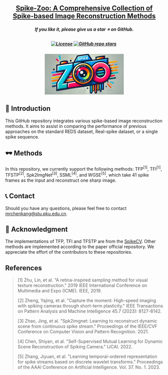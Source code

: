 <h2 align="center"> 
  <a href="">Spike-Zoo: A Comprehensive Collection of Spike-based Image Reconstruction Methods
  </a>
</h2>
<h5 align="center"> 
If you like it, please give us a star ⭐ on GitHub.  
</h5>

<h5 align="center">

[![License](https://img.shields.io/badge/License-MIT-yellow)](https://github.com/chenkang455/S-SDM)
[![GitHub repo stars](https://img.shields.io/github/stars/chenkang455/Spike-Image-Reconstruction?style=flat&logo=github&logoColor=whitesmoke&label=Stars)](https://github.com/chenkang455/Spike-Image-Reconstruction/stargazers)&#160;
</h5>

<p align="center">
  <img src="figures/zoo_new.png" style="width:50%;">
</p>


## 📕 Introduction 
This GitHub repository integrates various spike-based image reconstruction methods. It aims to assist in comparing the performance of previous approaches on the standard REDS dataset, Real-spike dataset, or a single spike sequence.

## 🕶 Methods
In this repository, we currently support the following methods: TFP<sup>[1]</sup>, TFI<sup>[1]</sup>, TFSTP<sup>[2]</sup>, Spk2ImgNet<sup>[3]</sup>, SSML<sup>[4]</sup>, and WGSE<sup>[5]</sup>, which take 41 spike frames as the input and reconstruct one sharp image. 

## 📞 Contact
Should you have any questions, please feel free to contact [mrchenkang@stu.pku.edu.cn](mailto:mrchenkang@stu.pku.edu.cn).

## 🙇‍ Acknowledgment
The implementations of TFP, TFI and TFSTP are from the [SpikeCV](https://spikecv.github.io/). Other methods are implemented according to the paper official repository. We appreciate the effort of the contributors to these repositories.

## References
> [1] Zhu, Lin, et al. "A retina-inspired sampling method for visual texture reconstruction." 2019 IEEE International Conference on Multimedia and Expo (ICME). IEEE, 2019.
> 
> [2] Zheng, Yajing, et al. "Capture the moment: High-speed imaging with spiking cameras through short-term plasticity." IEEE Transactions on Pattern Analysis and Machine Intelligence 45.7 (2023): 8127-8142.
> 
> [3] Zhao, Jing, et al. "Spk2imgnet: Learning to reconstruct dynamic scene from continuous spike stream." Proceedings of the IEEE/CVF Conference on Computer Vision and Pattern Recognition. 2021.
> 
> [4] Chen, Shiyan, et al. "Self-Supervised Mutual Learning for Dynamic Scene Reconstruction of Spiking Camera." IJCAI. 2022.
> 
> [5] Zhang, Jiyuan, et al. "Learning temporal-ordered representation for spike streams based on discrete wavelet transforms." Proceedings of the AAAI Conference on Artificial Intelligence. Vol. 37. No. 1. 2023. 